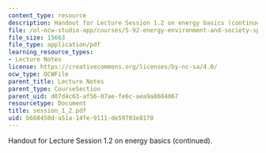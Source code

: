 ```yaml
---
content_type: resource
description: Handout for Lecture Session 1.2 on energy basics (continued).
file: /ol-ocw-studio-app/courses/5-92-energy-environment-and-society-spring-2007/b668450da51a14fe9111de59703e8170_session_1_2.pdf
file_size: 15663
file_type: application/pdf
learning_resource_types:
- Lecture Notes
license: https://creativecommons.org/licenses/by-nc-sa/4.0/
ocw_type: OCWFile
parent_title: Lecture Notes
parent_type: CourseSection
parent_uid: d07d4c63-af56-07ae-fe6c-aea9a8684067
resourcetype: Document
title: session_1_2.pdf
uid: b668450d-a51a-14fe-9111-de59703e8170
---
```

Handout for Lecture Session 1.2 on energy basics (continued).